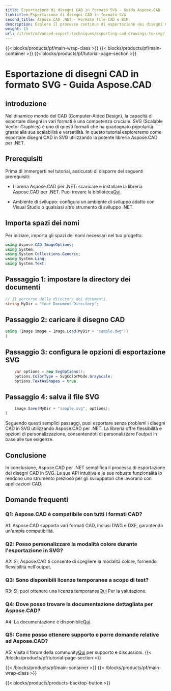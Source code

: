 ```yaml
---
title: Esportazione di disegni CAD in formato SVG - Guida Aspose.CAD
linktitle: Esportazione di disegni CAD in formato SVG
second_title: Aspose.CAD .NET - Formato file CAD e BIM
description: Esplora il processo continuo di esportazione dei disegni CAD in SVG utilizzando Aspose.CAD per .NET. Migliora il tuo sviluppo CAD con flessibilità e personalizzazione.
weight: 15
url: /it/net/advanced-export-techniques/exporting-cad-drawings-to-svg/
---
```


{{< blocks/products/pf/main-wrap-class >}}
{{< blocks/products/pf/main-container >}}
{{< blocks/products/pf/tutorial-page-section >}}

# Esportazione di disegni CAD in formato SVG - Guida Aspose.CAD

## introduzione

Nel dinamico mondo del CAD (Computer-Aided Design), la capacità di esportare disegni in vari formati è una competenza cruciale. SVG (Scalable Vector Graphics) è uno di questi formati che ha guadagnato popolarità grazie alla sua scalabilità e versatilità. In questo tutorial esploreremo come esportare disegni CAD in SVG utilizzando la potente libreria Aspose.CAD per .NET.

## Prerequisiti

Prima di immergerti nel tutorial, assicurati di disporre dei seguenti prerequisiti:

-  Libreria Aspose.CAD per .NET: scaricare e installare la libreria Aspose.CAD per .NET. Puoi trovare la biblioteca[Qui](https://releases.aspose.com/cad/net/).

- Ambiente di sviluppo: configura un ambiente di sviluppo adatto con Visual Studio o qualsiasi altro strumento di sviluppo .NET.

## Importa spazi dei nomi

Per iniziare, importa gli spazi dei nomi necessari nel tuo progetto:

```csharp
using Aspose.CAD.ImageOptions;
using System;
using System.Collections.Generic;
using System.Linq;
using System.Text;
```

## Passaggio 1: impostare la directory dei documenti

```csharp
// Il percorso della directory dei documenti.
string MyDir = "Your Document Directory";
```

## Passaggio 2: caricare il disegno CAD

```csharp
using (Image image = Image.Load(MyDir + "sample.dwg"))
{
```

## Passaggio 3: configura le opzioni di esportazione SVG

```csharp
    var options = new SvgOptions();
    options.ColorType = SvgColorMode.Grayscale;
    options.TextAsShapes = true;
```

## Passaggio 4: salva il file SVG

```csharp
    image.Save(MyDir + "sample.svg", options);
}
```

Seguendo questi semplici passaggi, puoi esportare senza problemi i disegni CAD in SVG utilizzando Aspose.CAD per .NET. La libreria offre flessibilità e opzioni di personalizzazione, consentendoti di personalizzare l'output in base alle tue esigenze.

## Conclusione

In conclusione, Aspose.CAD per .NET semplifica il processo di esportazione dei disegni CAD in SVG. La sua API intuitiva e le sue robuste funzionalità lo rendono uno strumento prezioso per gli sviluppatori che lavorano con applicazioni CAD.

## Domande frequenti

### Q1: Aspose.CAD è compatibile con tutti i formati CAD?

A1: Aspose.CAD supporta vari formati CAD, inclusi DWG e DXF, garantendo un'ampia compatibilità.

### Q2: Posso personalizzare la modalità colore durante l'esportazione in SVG?

A2: Sì, Aspose.CAD ti consente di scegliere la modalità colore, fornendo flessibilità nell'output.

### Q3: Sono disponibili licenze temporanee a scopo di test?

 R3: Sì, puoi ottenere una licenza temporanea[Qui](https://purchase.aspose.com/temporary-license/) Per la valutazione.

### Q4: Dove posso trovare la documentazione dettagliata per Aspose.CAD?

 A4: La documentazione è disponibile[Qui](https://reference.aspose.com/cad/net/).

### Q5: Come posso ottenere supporto o porre domande relative ad Aspose.CAD?

 A5: Visita il forum della community[Qui](https://forum.aspose.com/c/cad/19) per supporto e discussioni.
{{< /blocks/products/pf/tutorial-page-section >}}

{{< /blocks/products/pf/main-container >}}
{{< /blocks/products/pf/main-wrap-class >}}

{{< blocks/products/products-backtop-button >}}
